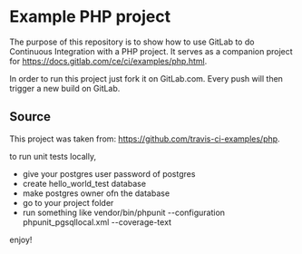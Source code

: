 Example PHP project
===================

The purpose of this repository is to show how to use GitLab to do
Continuous Integration with a PHP project. It serves as a companion project for
<https://docs.gitlab.com/ce/ci/examples/php.html>.

In order to run this project just fork it on GitLab.com.
Every push will then trigger a new build on GitLab.

Source
------
This project was taken from: https://github.com/travis-ci-examples/php.

to run unit tests locally, 

* give your postgres user password of postgres
* create hello_world_test database 
* make postgres owner ofn the database 
* go to your project folder 
* run something like vendor/bin/phpunit --configuration phpunit_pgsqllocal.xml --coverage-text 

enjoy!

